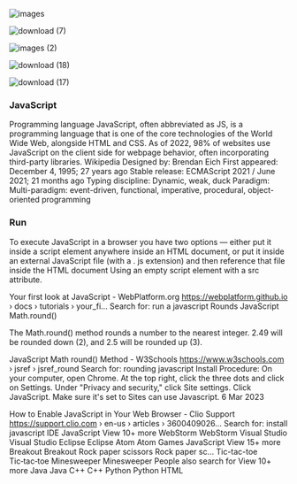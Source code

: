 ![images](https://user-images.githubusercontent.com/122806822/229274965-f07b9be4-0ce4-4def-85e7-8c7bc3ad93fc.png)

![download (7)](https://user-images.githubusercontent.com/122806822/229274967-ab8847c1-4751-4470-97f5-98429e8e2444.png)

![images (2)](https://user-images.githubusercontent.com/122806822/229274968-64882431-01e3-4d24-b130-a97b86fbddc6.png)

![download (18)](https://user-images.githubusercontent.com/122806822/229274970-66b1bfc4-f642-4679-891b-30adaddb42b8.jpeg)

![download (17)](https://user-images.githubusercontent.com/122806822/229274971-1d2c8e51-65f5-4e4d-89cf-c9b13a919aa4.jpeg)




### JavaScript
Programming language
JavaScript, often abbreviated as JS, is a programming language that is one of the core technologies of the World Wide Web, alongside HTML and CSS. As of 2022, 98% of websites use JavaScript on the client side for webpage behavior, often incorporating third-party libraries. Wikipedia
Designed by: Brendan Eich
First appeared: December 4, 1995; 27 years ago
Stable release: ECMAScript 2021 / June 2021; 21 months ago
Typing discipline: Dynamic, weak, duck
Paradigm: Multi-paradigm: event-driven, functional, imperative, procedural, object-oriented programming
### Run
To execute JavaScript in a browser you have two options — either put it inside a script element anywhere inside an HTML document, or put it inside an external JavaScript file (with a . js extension) and then reference that file inside the HTML document Using an empty script element with a src attribute.

Your first look at JavaScript - WebPlatform.org
https://webplatform.github.io › docs › tutorials › your_fi...
Search for: run a javascript
Rounds
JavaScript Math.round()

The Math.round() method rounds a number to the nearest integer. 2.49 will be rounded down (2), and 2.5 will be rounded up (3).

JavaScript Math round() Method - W3Schools
https://www.w3schools.com › jsref › jsref_round
Search for: rounding javascript
Install
Procedure:
On your computer, open Chrome.
At the top right, click the three dots and click on Settings.
Under "Privacy and security," click Site settings.
Click JavaScript.
Make sure it's set to Sites can use Javascript.
6 Mar 2023

How to Enable JavaScript in Your Web Browser - Clio Support
https://support.clio.com › en-us › articles › 3600409026...
Search for: install javascript
IDE JavaScript
View 10+ more
WebStorm
WebStorm
Visual Studio
Visual Studio
Eclipse
Eclipse
Atom
Atom
Games JavaScript
View 15+ more
Breakout
Breakout
Rock paper scissors
Rock paper sc...
Tic-tac-toe
Tic‑tac‑toe
Minesweeper
Minesweeper
People also search for
View 10+ more
Java
Java
C++
C++
Python
Python
HTML
